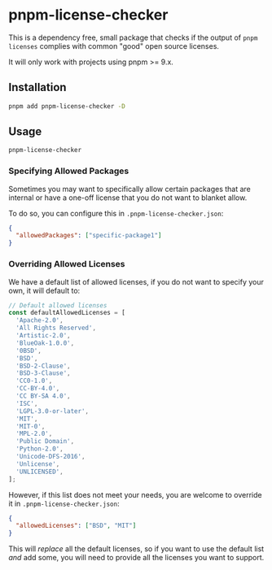# pnpm-license-checker

This is a dependency free, small package that checks if the output of `pnpm licenses` complies with common "good" open source licenses.

It will only work with projects using pnpm >= 9.x.

## Installation

```bash
pnpm add pnpm-license-checker -D
```

## Usage

```bash
pnpm-license-checker
```

### Specifying Allowed Packages

Sometimes you may want to specifically allow certain packages that are internal or have a one-off license that you do not want to blanket allow.

To do so, you can configure this in `.pnpm-license-checker.json`:

```json
{
  "allowedPackages": ["specific-package1"]
}
```

### Overriding Allowed Licenses

We have a default list of allowed licenses, if you do not want to specify your own, it will default to:

```js
// Default allowed licenses
const defaultAllowedLicenses = [
  'Apache-2.0',
  'All Rights Reserved',
  'Artistic-2.0',
  'BlueOak-1.0.0',
  '0BSD',
  'BSD',
  'BSD-2-Clause',
  'BSD-3-Clause',
  'CC0-1.0',
  'CC-BY-4.0',
  'CC BY-SA 4.0',
  'ISC',
  'LGPL-3.0-or-later',
  'MIT',
  'MIT-0',
  'MPL-2.0',
  'Public Domain',
  'Python-2.0',
  'Unicode-DFS-2016',
  'Unlicense',
  'UNLICENSED',
];
```

However, if this list does not meet your needs, you are welcome to override it in `.pnpm-license-checker.json`:

```json
{
  "allowedLicenses": ["BSD", "MIT"]
}
```

This will _replace_ all the default licenses, so if you want to use the default list _and_ add some, you will need to provide all the licenses you want to support.
